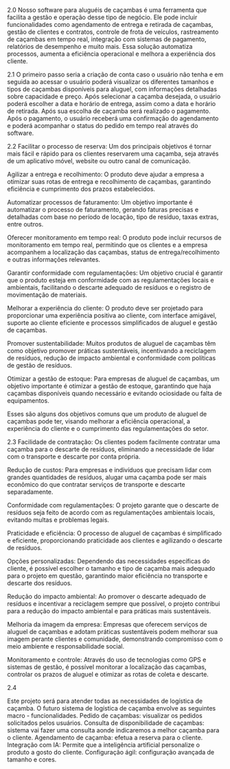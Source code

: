 2.0
Nosso software para aluguéis de caçambas é uma ferramenta que facilita a gestão e operação desse tipo de negócio. 
Ele pode incluir funcionalidades como agendamento de entrega e retirada de caçambas, gestão de clientes e contratos, controle de frota de veículos,
rastreamento de caçambas em tempo real, integração com sistemas de pagamento, relatórios de desempenho e muito mais. 
Essa solução automatiza processos, aumenta a eficiência operacional e melhora a experiência dos cliente.

2.1
O primeiro passo seria a criação de conta caso o usuário não tenha e em seguida ao acessar o usuário poderá visualizar os diferentes tamanhos e tipos de caçambas disponíveis para aluguel, com informações detalhadas sobre capacidade e preço. 
Após selecionar a caçamba desejada, o usuário poderá escolher a data e horário de entrega, assim como a data e horário de retirada.
Após sua escolha de caçamba será realizado o pagamento. Após o pagamento, o usuário receberá uma confirmação do agendamento e poderá acompanhar o status do pedido em tempo real através do software.

2.2
Facilitar o processo de reserva: Um dos principais objetivos é tornar mais fácil e rápido para os clientes reservarem uma caçamba, seja através de um aplicativo móvel, website ou outro canal de comunicação.

Agilizar a entrega e recolhimento: O produto deve ajudar a empresa a otimizar suas rotas de entrega e recolhimento de caçambas, garantindo eficiência e cumprimento dos prazos estabelecidos.

Automatizar processos de faturamento: Um objetivo importante é automatizar o processo de faturamento, gerando faturas precisas e detalhadas com base no período de locação, tipo de resíduo, taxas extras, entre outros.

Oferecer monitoramento em tempo real: O produto pode incluir recursos de monitoramento em tempo real, permitindo que os clientes e a empresa acompanhem a localização das caçambas, status de entrega/recolhimento e outras informações relevantes.

Garantir conformidade com regulamentações: Um objetivo crucial é garantir que o produto esteja em conformidade com as regulamentações locais e ambientais, facilitando o descarte adequado de resíduos e o registro de movimentação de materiais.

Melhorar a experiência do cliente: O produto deve ser projetado para proporcionar uma experiência positiva ao cliente, com interface amigável, suporte ao cliente eficiente e processos simplificados de aluguel e gestão de caçambas.

Promover sustentabilidade: Muitos produtos de aluguel de caçambas têm como objetivo promover práticas sustentáveis, incentivando a reciclagem de resíduos, redução de impacto ambiental e conformidade com políticas de gestão de resíduos.

Otimizar a gestão de estoque: Para empresas de aluguel de caçambas, um objetivo importante é otimizar a gestão de estoque, garantindo que haja caçambas disponíveis quando necessário e evitando ociosidade ou falta de equipamentos.

Esses são alguns dos objetivos comuns que um produto de aluguel de caçambas pode ter, visando melhorar a eficiência operacional, a experiência do cliente e o cumprimento das regulamentações do setor.

2.3
Facilidade de contratação: Os clientes podem facilmente contratar uma caçamba para o descarte de resíduos, eliminando a necessidade de lidar com o transporte e descarte por conta própria.

Redução de custos: Para empresas e indivíduos que precisam lidar com grandes quantidades de resíduos, alugar uma caçamba pode ser mais econômico do que contratar serviços de transporte e descarte separadamente.

Conformidade com regulamentações: O projeto garante que o descarte de resíduos seja feito de acordo com as regulamentações ambientais locais, evitando multas e problemas legais.

Praticidade e eficiência: O processo de aluguel de caçambas é simplificado e eficiente, proporcionando praticidade aos clientes e agilizando o descarte de resíduos.

Opções personalizadas: Dependendo das necessidades específicas do cliente, é possível escolher o tamanho e tipo de caçamba mais adequado para o projeto em questão, garantindo maior eficiência no transporte e descarte dos resíduos.

Redução do impacto ambiental: Ao promover o descarte adequado de resíduos e incentivar a reciclagem sempre que possível, o projeto contribui para a redução do impacto ambiental e para práticas mais sustentáveis.

Melhoria da imagem da empresa: Empresas que oferecem serviços de aluguel de caçambas e adotam práticas sustentáveis podem melhorar sua imagem perante clientes e comunidade, demonstrando compromisso com o meio ambiente e responsabilidade social.

Monitoramento e controle: Através do uso de tecnologias como GPS e sistemas de gestão, é possível monitorar a localização das caçambas, controlar os prazos de aluguel e otimizar as rotas de coleta e descarte.

2.4

Este projeto será para atender todas as necessidades de logística de caçamba.
O futuro sistema de logística de caçamba envolve as seguintes macro - funcionalidades.
Pedido de caçambas: visualizar os pedidos solicitados pelos usuários.
Consulta de disponibilidade de caçambas: sistema vai fazer uma consulta aonde indicaremos a melhor caçamba para o cliente.
Agendamento de caçamba: efetua a reserva para o cliente.
Integração com IA: Permite que a inteligência artificial personalize o produto a gosto do cliente.
Configuração ágil: configuração avançada de tamanho e cores. 
